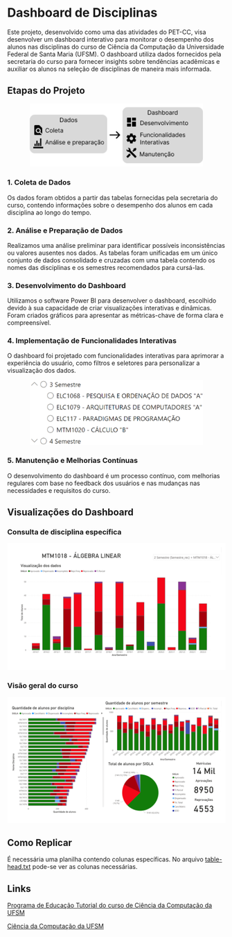 # Dashboard de Disciplinas
Este projeto, desenvolvido como uma das atividades do PET-CC, visa desenvolver um dashboard interativo para monitorar o desempenho dos alunos nas disciplinas do curso de Ciência da Computação da Universidade Federal de Santa Maria (UFSM). O dashboard utiliza dados fornecidos pela secretaria do curso para fornecer insights sobre tendências acadêmicas e auxiliar os alunos na seleção de disciplinas de maneira mais informada.

## Etapas do Projeto
<div style="text-align: center;">
    <img src="images/metodologia-1.png" alt="Metodologia" width="400"/>
</div>


### 1. Coleta de Dados
Os dados foram obtidos a partir das tabelas fornecidas pela secretaria do curso, contendo informações sobre o desempenho dos alunos em cada disciplina ao longo do tempo.

### 2. Análise e Preparação de Dados
Realizamos uma análise preliminar para identificar possíveis inconsistências ou valores ausentes nos dados. As tabelas foram unificadas em um único conjunto de dados consolidado e cruzadas com uma tabela contendo os nomes das disciplinas e os semestres recomendados para cursá-las.

### 3. Desenvolvimento do Dashboard
Utilizamos o software Power BI para desenvolver o dashboard, escolhido devido à sua capacidade de criar visualizações interativas e dinâmicas. Foram criados gráficos para apresentar as métricas-chave de forma clara e compreensível.

### 4. Implementação de Funcionalidades Interativas
O dashboard foi projetado com funcionalidades interativas para aprimorar a experiência do usuário, como filtros e seletores para personalizar a visualização dos dados.
<div style="text-align: center;">
    <img src="images/Escolha_disciplinas.png" alt="Filtro" width="400"/>
</div>


### 5. Manutenção e Melhorias Contínuas
O desenvolvimento do dashboard é um processo contínuo, com melhorias regulares com base no feedback dos usuários e nas mudanças nas necessidades e requisitos do curso.

## Visualizações do Dashboard
### Consulta de disciplina específica
![Visão de disciplina específica](images/dashboard-images/main%20dashboard-1.png)

### Visão geral do curso
![Visão geral do curso](images/dashboard-images/main%20dashboard-2.png)

## Como Replicar
É necessária uma planilha contendo colunas específicas. No arquivo [table-head.txt](https://github.com/gvheisler/dashboard-disciplinas/blob/main/table-head.txt "table head") pode-se ver as colunas necessárias.


## Links
[Programa de Educação Tutorial do curso de Ciência da Computação da UFSM](https://www.ufsm.br/pet/ciencia-da-computacao "Site do PET-CC da UFSM")

[Ciência da Computação da UFSM](https://www.ufsm.br/cursos/graduacao/santa-maria/ciencia-da-computacao "Site do curso de Ciência da Computação da UFSM")